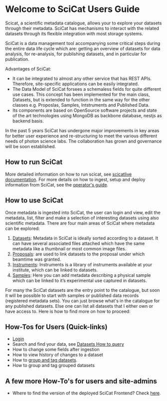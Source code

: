 # Welcome to SciCat Users Guide

Scicat, a scientific metadata catalogue, allows your to explore your datasets through their metadata. SciCat has mechanisms to interact with the related datasets through its flexible integration with most storage systems.

SciCat is a data management tool accompanying some critical steps during the entire data life cycle which are: getting an overview of datasets for data analysis, for re-analysis, for publishing datasets, and in particular for publication. 

Advantages of SciCat:

* It can be integrated to almost any other service that has REST APIs. Therefore, site-specific applications can be easily integrated. 
* The Data Model of SciCat forsees a schemaless fields for quite different use cases. This concept has been implemented for the main class, Datasets, but is extended to function in the same way for the other classes e.g. Proposlas, Samples, Intstruments and Published Data.
* Its components are based on OpenSource software projects and state of the art technologies using MongoDB as backbone database, nestjs as backend basis. 

In the past 5 years SciCat has undergone major improvements in key areas for better user experience and re-structuring to meet the various different needs of photon science labs. The collaboration has grown and governance will be soon established.

## How to run SciCat
More detailed information on how to run scicat, see [scicatlive documentation](https://www.scicatproject.org/scicatlive/latest/). For more details on how to ingest, setup and deploy information from SciCat, see the [operator's guide](../operator-guide/index.md). 

## How to use SciCat
Once metadata is ingested into SciCat, the user can login and view, edit the metadata, list, filter and make a selection of interesting datasets using also scientific metadata. There are four main areas of SciCat where metadata can be explored:

1. [Datasets](../datasets/index.md): Metadata in SciCat is ideally sorted according to a dataset. It can have several associated files attached which have the same metadata like a thumbnail or most common image files.
2. [Proposals](../proposals.md): are used to link datasets to the proposal under which beamtime was granted.
3. [Instruments](../instruments.md): Instruments is a library of instruments available at your institute, which can be linked to datasets.
4. [Samples](../samples.md): Here you can add metadata describing a physical sample which can be linked to it’s experimental use captured in datasets. 

For many the SciCat datasets are the entry point to the catalogue, but soon it will be possible to start with samples or published data records (registered metadata sets).
You can just browse what's in the catalogue for any published datasets. Else one can list all datasets that I either own or have access to. Here is how to find more on how to proceed:

## How-Tos for Users (Quick-links)

* [Login](../login/index.md)
* Search and find your data, see [Datasets How to query](../datasets/index.md#how-to-query-datasets)
*   How to change some fields after ingestion
*   How to view history of changes to a dataset
*   How to [group and tag datasets](../datasets/grouping_tagging_ds.md).
*   How to group and tag grouped datasets

## A few more How-To's for users and site-admins
* Where to find the version of the deployed SciCat Frontend? Check [here](../about/operatorHowTos.md).



